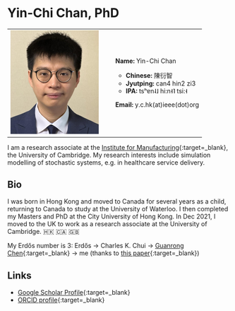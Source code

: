 # Yin-Chi Chan, PhD

<table>
    <tr>
        <td>
            <img src='yinchi.png' width='200px'/>
        </td>
        <td>
            <ul>
                <p><b>Name:</b> Yin-Chi Chan</p>
                <ul>
                    <li><b>Chinese:</b> 陳衍智</li>
                    <li><b>Jyutping:</b> can4 hin2 zi3</li>
                    <li><b>IPA:</b> tsʰɐn˨˩ hi:n˧˥ tsi:˧</li>
                </ul>
                <p><b>Email:</b> y.c.hk(at)ieee(dot)org</p>
            </ul>
        </td>
    </tr>
</table>

I am a research associate at the [Institute for Manufacturing](https://www.ifm.eng.cam.ac.uk/){:target=_blank}, the University of Cambridge. My research interests include simulation modelling of stochastic systems, e.g. in healthcare service delivery.

## Bio

I was born in Hong Kong and moved to Canada for several years as a child, returning to Canada to study at the University of Waterloo. I then completed my Masters and PhD at the City University of Hong Kong. In Dec 2021, I moved to the UK to work as a research associate at the University of Cambridge. 🇭🇰 🇨🇦 🇬🇧

My Erdős number is 3: Erdős → Charles K. Chui → [Guanrong Chen](https://www.ee.cityu.edu.hk/~gchen/erdos.html){:target=_blank} → me (thanks to [this paper](https://doi.org/10.1109/ACCESS.2020.3032584){:target=_blank})

## Links

- [Google Scholar Profile](https://scholar.google.com/citations?user=NJEB3swAAAAJ){:target=_blank}
- [ORCID profile](https://orcid.org/0000-0002-2405-8472){:target=_blank}
